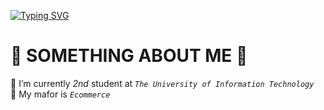 [![Typing SVG](https://readme-typing-svg.demolab.com?font=Borel&size=30&pause=1000&color=3BF7E0&background=748E5A&center=true&vCenter=true&width=435&lines=++++++++++++++++%F0%9F%99%8B%E2%80%8D%E2%99%80%EF%B8%8F++++Hello+everyone!!!;My+name+is+Tracey)](https://git.io/typing-svg)
#                             🌿 SOMETHING ABOUT ME 🌿
🏫 I’m currently *2nd* student at *`The University of Information Technology`*  
🌻 My mafor is *`Ecommerce`*


<!-- 
**Traaceey/Traaceey** is a ✨ _special_ ✨ repository because its `README.md` (this file) appears on your GitHub profile.

Here are some ideas to get you started:

- 🔭 I’m currently working on ...
### 🌱 I’m currently learning ...
- 👯 I’m looking to collaborate on ...
- 🤔 I’m looking for help with ...
- 💬 Ask me about ...
- 📫 How to reach me: ...
- 😄 Pronouns: ...
- ⚡ Fun fact: ...
-->

